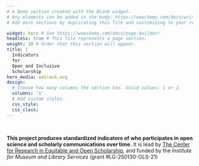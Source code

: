 ```yaml
---
# A Demo section created with the Blank widget.
# Any elements can be added in the body: https://wowchemy.com/docs/writing-markdown-latex/
# Add more sections by duplicating this file and customizing to your requirements.

widget: hero # See https://wowchemy.com/docs/page-builder/
headless: true # This file represents a page section.
weight: 10 # Order that this section will appear.
title: |
  Indicators  
  for 
  Open and Inclusive
  Scholarship
hero_media: oatrack.svg
design:
  # Choose how many columns the section has. Valid values: 1 or 2.
  columns: '1'
  # Add custom styles
  css_style:
  css_class:
---
```


<br>

**This project produces standardized indicators of who participates in open science and scholarly communications over time.** It is lead by [The Center for Research in Equitable and Open Scholarship](https://libraries.mit.edu/creos/), and funded by the *Institute for Museum and Library Services* (grant #LG-250130-OLS-21)
